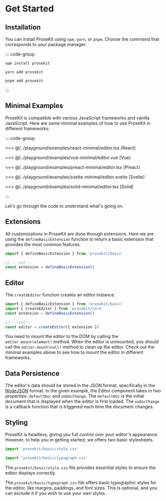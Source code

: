 # Get Started

## Installation

You can install ProseKit using `npm`, `yarn`, or `pnpm`. Choose the command that corresponds to your package manager:

::: code-group

```shell [npm]
npm install prosekit
```

```shell [yarn]
yarn add prosekit
```

```shell [pnpm]
pnpm add prosekit
```

:::

## Minimal Examples

ProseKit is compatible with various JavaScript frameworks and vanilla JavaScript. Here are some minimal examples of how to use ProseKit in different frameworks:

::: code-group

<<< @/../playground/examples/react-minimal/editor.tsx [React]

<<< @/../playground/examples/vue-minimal/editor.vue [Vue]

<<< @/../playground/examples/preact-minimal/editor.tsx [Preact]

<<< @/../playground/examples/svelte-minimal/editor.svelte [Svelte]

<<< @/../playground/examples/solid-minimal/editor.tsx [Solid]

:::

Let's go through the code to understand what's going on.

## Extensions

All customizations in ProseKit are done through extensions. Here we are using the `defineBasicExtension` function to return a basic extension that provides the most common features.

```ts twoslash
import { defineBasicExtension } from 'prosekit/basic'

// ---cut---
const extension = defineBasicExtension()
```

## Editor

The `createEditor` function creates an editor instance.

```ts twoslash
import { defineBasicExtension } from 'prosekit/basic'
import { createEditor } from 'prosekit/core'
const extension = defineBasicExtension()

// ---cut---
const editor = createEditor({ extension })
```

You need to mount the editor to the DOM by calling the `editor.mount(element)` method. When the editor is unmounted, you should call the `editor.mount(null)` method to clean up the editor. Check out the minimal examples above to see how to mount the editor in different frameworks.

## Data Persistence

The editor's data should be stored in the JSON format, specifically in the [NodeJSON] format. In the given example, the Editor component takes in two properties: `defaultDoc` and `onDocChange`. The `defaultDoc` is the initial document that is displayed when the editor is first loaded. The `onDocChange` is a callback function that is triggered each time the document changes.

## Styling

ProseKit is headless, giving you full control over your editor's appearance. However, to help you in getting started, we offers two basic stylesheets.

```ts twoslash
import 'prosekit/basic/style.css'
```

```ts twoslash
import 'prosekit/basic/typograph.css'
```

The `prosekit/basic/style.css` file provides essential styles to ensure the editor displays correctly.

The `prosekit/basic/typograph.css` file offers basic typographic styles for the editor, like margins, paddings, and font sizes. This is optional, and you can exclude it if you wish to use your own styles.

<!-- References -->

[NodeJSON]: https://prosekit.dev/references/core#nodejson
